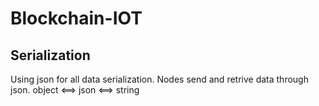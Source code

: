 # Blockchain-IOT

## Serialization

Using json for all data serialization. 
Nodes send and retrive data through json.
object <==> json <==> string  
